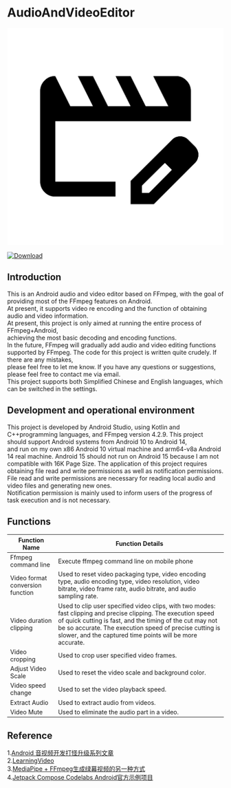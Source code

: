 # AudioAndVideoEditor

![Image](app/src/main/ic_launcher-playstore.png)  

[![Download](https://img.shields.io/badge/download-App-blue.svg)](https://github.com/Ilovecat1949/AudioAndVideoEditor/releases)



## Introduction
This is an Android audio and video editor based on FFmpeg, with the goal of providing most of the FFmpeg features on Android.   
At present, it supports video re encoding and the function of obtaining audio and video information.  
At present, this project is only aimed at running the entire process of FFmpeg+Android,   
achieving the most basic decoding and encoding functions.   
In the future, FFmpeg will gradually add audio and video editing functions supported by FFmpeg.
The code for this project is written quite crudely. If there are any mistakes,  
please feel free to let me know. If you have any questions or suggestions, please feel free to contact me via email.  
This project supports both Simplified Chinese and English languages, which can be switched in the settings.
## Development and operational environment
This project is developed by Android Studio, using Kotlin and C++programming languages, and FFmpeg version 4.2.9.
This project should support Android systems from Android 10 to Android 14,   
and run on my own x86 Android 10 virtual machine and arm64-v8a Android 14 real machine.
Android 15 should not run on Android 15 because I am not compatible with 16K Page Size.
The application of this project requires obtaining file read and write permissions as well as notification permissions.   
File read and write permissions are necessary for reading local audio and video files and generating new ones.  
Notification permission is mainly used to inform users of the progress of task execution and is not necessary.
## Functions
|Function Name | Function Details|
|-----------|--------------------------------------------------------------------------------|  
|Ffmpeg command line | Execute ffmpeg command line on mobile phone|
|Video format conversion function | Used to reset video packaging type, video encoding type, audio encoding type, video resolution, video bitrate, video frame rate, audio bitrate, and audio sampling rate.                          |
|Video duration clipping | Used to clip user specified video clips, with two modes: fast clipping and precise clipping. The execution speed of quick cutting is fast, and the timing of the cut may not be so accurate. The execution speed of precise cutting is slower, and the captured time points will be more accurate.  |
|Video cropping | Used to crop user specified video frames.                                                                  |
|Adjust Video Scale | Used to reset the video scale and background color.                                                              |
|Video speed change | Used to set the video playback speed.                                                                     |
|Extract Audio | Used to extract audio from videos.                                                                     |
|Video Mute | Used to eliminate the audio part in a video.                                                                   |

## Reference
1.[Android 音视频开发打怪升级系列文章](https://juejin.cn/post/6844903949451919368)  
2.[LearningVideo](https://github.com/ChenLittlePing/LearningVideo)  
3.[MediaPipe + FFmpeg生成绿幕视频的另一种方式](https://juejin.cn/post/7323398442730078245)  
4.[Jetpack Compose Codelabs Android官方示例项目](https://github.com/android/codelab-android-compose) 
